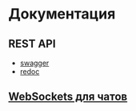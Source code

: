 # Документация

## REST API
- [swagger](https://api.procollab.ru/swagger)
- [redoc](https://api.procollab.ru/redoc)

## [WebSockets для чатов](/docs/chats.md)

